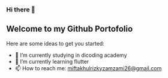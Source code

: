 ### Hi there 👋
Welcome to my Github Portofolio
--
<!-- **zametery/zametery** is a ✨ _special_ ✨ repository because its `README.md` (this file) appears on your GitHub profile. -->

Here are some ideas to get you started:

- 🔭 I’m currently studying in dicoding academy
- 🌱 I’m currently learning flutter 
- 📫 How to reach me: miftakhulrizkyzamzami26@gmail.com
<!-- - 👯 I’m looking to collaborate on ... 
- 🤔 I’m looking for help with ... 
- 💬 Ask me about ... -->
<!-- - 😄 Pronouns: ...
- ⚡ Fun fact: ... -->

<!--
Perkenalkan nama saya **Gilang Ramadhan**.\

Saya seorang **Curriculum Developer** di [Dicoding](https://www.dicoding.com/).\

Saya bertanggung jawab pada kualitas materi iOS dengan dibekali [sertifikasi dari University of Toronto](https://www.coursera.org/account/accomplishments/specialization/CLKJD8XBXJ3M).\

Saya juga memiliki gelar [Google Associate Android Developer](https://www.credential.net/h5deoi5h) sejak 2019.\

Jika kamu tertarik untuk berkenalan denganku, silakan ikuti akun [Linkedin](https://www.linkedin.com/in/gilang-adhan/)ku ya.
-->
